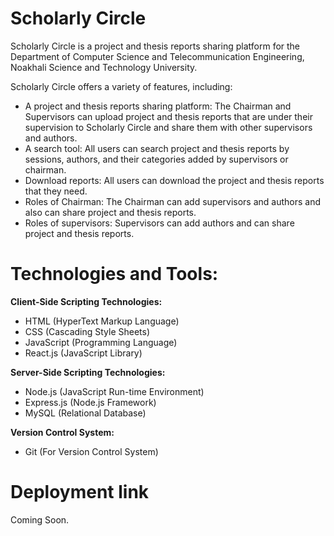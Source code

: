 # Scholarly Circle

Scholarly Circle is a project and thesis reports sharing platform for the Department of Computer Science and Telecommunication Engineering, Noakhali Science and Technology University.

Scholarly Circle offers a variety of features, including:

<ul>
  <li>A project and thesis reports sharing platform: The Chairman and Supervisors can upload project and thesis reports that are under their supervision to Scholarly Circle and share them with other supervisors and authors.</li>
  <li>A search tool: All users can search project and thesis reports by sessions, authors, and their categories added by supervisors or chairman.</li>
  <li>Download reports: All users can download the project and thesis reports that they need.</li>
  <li>Roles of Chairman: The Chairman can add supervisors and authors and also can share project and thesis reports.</li>
  <li>Roles of supervisors: Supervisors can add authors and can share project and thesis reports.</li>
</ul>

# Technologies and Tools:

<strong>Client-Side Scripting Technologies:</strong>

<ul>
  <li>HTML (HyperText Markup Language)</li>
  <li>CSS (Cascading Style Sheets)</li>
  <li>JavaScript (Programming Language)</li>
  <li>React.js (JavaScript Library)</li>
</ul>

<strong>Server-Side Scripting Technologies:</strong>

<ul>
  <li>Node.js (JavaScript Run-time Environment)</li>
  <li>Express.js (Node.js Framework)</li>
  <li>MySQL (Relational Database)</li>
</ul>

<strong>Version Control System:</strong>

<ul>
  <li>Git (For Version Control System)</li>
</ul>

# Deployment link

Coming Soon.
